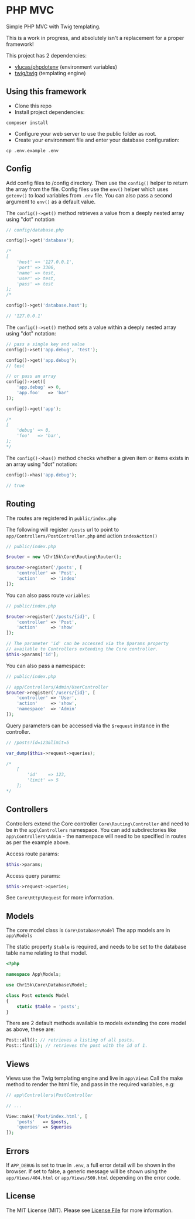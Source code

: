# PHP MVC
Simple PHP MVC with Twig templating.

This is a work in progress, and absolutely isn't a replacement for a proper framework!

This project has 2 dependencies:

- [vlucas/phpdotenv](https://github.com/vlucas/phpdotenv) (environment variables)
- [twig/twig](https://github.com/twigphp/Twig) (templating engine)

## Using this framework
* Clone this repo
* Install project dependencies:
```
composer install
```
* Configure your web server to use the public folder as root.
* Create your environment file and enter your database configuration:
```
cp .env.example .env
```

## Config
Add config files to /config directory. Then use the `config()` helper to return the array from the file.
Config files use the `env()` helper which uses `getenv()` to load variables from `.env` file. You can also pass a second argument to `env()` as a default value.

The `config()->get()` method retrieves a value from a deeply nested array using "dot" notation

```php
// config/database.php

config()->get('database');

/*
[
    'host' => '127.0.0.1',
    'port' => 3306,
    'name' => test,
    'user' => test,
    'pass' => test
];
/*
```

```php
config()->get('database.host');

// '127.0.0.1'
```

The `config()->set()` method sets a value within a deeply nested array using "dot" notation:
```php
// pass a single key and value
config()->set('app.debug', 'test');

config()->get('app.debug');
// test

// or pass an array
config()->set([
    'app.debug' => 0,
    'app.foo'   => 'bar'
]);

config()->get('app');

/*
[
    'debug' => 0,
    'foo'   => 'bar',
];
*/
```

The `config()->has()` method checks whether a given item or items exists in an array using "dot" notation:
```php
config()->has('app.debug');

// true
```

## Routing
The routes are registered in `public/index.php`

The following will register `/posts` url to point to `app/Controllers/PostController.php` and action `indexAction()`

```php
// public/index.php

$router = new \Chr15k\Core\Routing\Router();

$router->register('/posts', [
    'controller' => 'Post',
    'action'     => 'index'
]);
```

You can also pass route `variables`:
```php
// public/index.php

$router->register('/posts/{id}', [
    'controller' => 'Post',
    'action'     => 'show'
]);

// The parameter 'id' can be accessed via the $params property 
// available to Controllers extending the Core controller.
$this->params['id'];
```

You can also pass a namespace:
```php
// public/index.php

// app/Controllers/Admin/UserController
$router->register('/users/{id}', [
    'controller' => 'User',
    'action'     => 'show',
    'namespace'  => 'Admin'
]);
```

Query parameters can be accessed via the `$request` instance in the controller.
```php
// /posts?id=123&limit=5

var_dump($this->request->queries);

/*
	[
		'id'    => 123,
		'limit' => 5
	];
*/
```

## Controllers

Controllers extend the Core controller `Core\Routing\Controller` and need to be in the `app\Controllers` namespace. You can add subdirectories like `app\Controllers\Admin` - the namespace will need to be specified in routes as per the example above.

Access route params:
```php
$this->params;
```

Access query params:
```php
$this->request->queries;
```

See `Core\Http\Request` for more information.

## Models
The core model class is `Core\Database\Model`
The app models are in `app\Models`

The static property `$table` is required, and needs to be set to the database table name relating to that model.

```php
<?php

namespace App\Models;

use Chr15k\Core\Database\Model;

class Post extends Model
{
    static $table = 'posts';
}
```

There are 2 default methods available to models extending the core model as above, these are:

```php
Post::all(); // retrieves a listing of all posts.
Post::find(1); // retrieves the post with the id of 1.
```

## Views
Views use the Twig templating engine and live in `app\Views`
Call the make method to render the html file, and pass in the required variables, e.g:
```php
// app\Controllers\PostController

// ...

View::make('Post/index.html', [
    'posts'   => $posts,
    'queries' => $queries
]);
```

## Errors
If `APP_DEBUG` is set to true in `.env`, a full error detail will be shown in the browser. If set to false, a generic message will be shown using the `app/Views/404.html` or `app/Views/500.html` depending on the error code.

## License
The MIT License (MIT). Please see [License File](https://github.com/chr15k/string/blob/master/LICENSE.md) for more information.